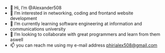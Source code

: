 - 👋 Hi, I’m @Alexander508
- 👀 I’m interested in networking, coding and frontand website development
- 🌱 I’m currently learning software engineering at information and communications university
- 💞️ I’m looking to collaborate with great programmers and learn from them aswell
- 📫 you can reach me using my e-mail address phirialex508@gmail.com

<!---
Alexander508/Alexander508 is a ✨ special ✨ repository because its `README.md` (this file) appears on your GitHub profile.
You can click the Preview link to take a look at your changes.
--->
